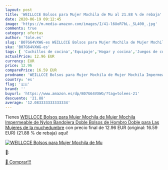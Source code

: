 ```yaml
---
layout: post
title: 'WEILLCCE Bolsos para Mujer Mochila de Mu al 21.88 % de rebaja'
date: 2020-06-19 09:12:45
image: 'https://m.media-amazon.com/images/I/41-l6UoR7bL._SL400_.jpg'
comments: true
category: ofertas
author: 'tole.es'
slug: 'B07G64VXWG-es WEILLCCE Bolsos para Mujer Mochila de Mujer Mochila...'
sku: 'B07G64VXWG-es'
tags: [ 'Cuchillos de cocina','Equipaje','Hogar y cocina','Juegos de cuchillos de cocina','Mochilas','Mochilas tipo casual','Utensilios de cocina','mochila', ]
actualPrice: 12.96 EUR
currency: EUR
price: 12.96
comparePrice: 16.59 EUR
prodname: 'WEILLCCE Bolsos para Mujer Mochila de Mujer Mochila Impermeable de Nylon Bandolera Doble Bolsos de Hombro Doble para Las Mujeres de la muchedumbre'
country: 'es'
flag: '🇪🇸'
brand: ''
buyurl: 'https://www.amazon.es/dp/B07G64VXWG/?tag=tolees-21'
descuento: '21.88'
average: '12.083333333333334'
---
```


Tienes [WEILLCCE Bolsos para Mujer Mochila de Mujer Mochila Impermeable de Nylon Bandolera Doble Bolsos de Hombro Doble para Las Mujeres de la muchedumbre](https://www.amazon.es/dp/B07G64VXWG/?tag=tolees-21) con precio final de  12.96 EUR (original: 16.59 EUR) (21.88 %  de rebaja) aqui!

[![WEILLCCE Bolsos para Mujer Mochila de Mu](https://m.media-amazon.com/images/I/41-l6UoR7bL._SL400_.jpg)](https://www.amazon.es/dp/B07G64VXWG/?tag=tolees-21)

🔎:


[🛒 Comprar!!!](https://www.amazon.es/dp/B07G64VXWG/?tag=tolees-21)
